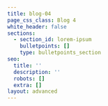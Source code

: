 ```yaml
---
title: blog-04
page_css_class: Blog 4
white_header: false
sections:
  - section_id: lorem-ipsum
    bulletpoints: []
    type: bulletpoints_section
seo:
  title: ''
  description: ''
  robots: []
  extra: []
layout: advanced
---
```

